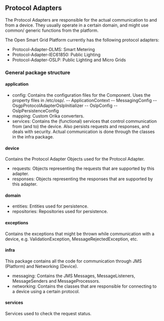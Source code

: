 ## Protocol Adapters

The Protocol Adapters are responsible for the actual communication to and from a device. They usually operate in a certain domain, and might use common/ generic functions from the platform.

The Open Smart Grid Platform currently has the following protocol adapters:
- Protocol-Adapter-DLMS: Smart Metering
- Protocol-Adapter-IEC61850: Public Lighting
- Protocol-Adapter-OSLP: Public Lighting and Micro Grids

### General package structure

#### application
- config: Contains the configuration files for the Component. Uses the property files in /etc/osp/.
-- ApplicationContext
-- MessagingConfig
-- OsgpProtocolAdapterOslpInitializer
-- OslpConfig
-- OslpPersistenceConfig
- mapping: Custom Orika converters.
- services: Contains the (functional) services that control communication from (and to) the device. Also persists requests and responses, and deals with security. Actual communication is done through the classes in the infra package.

#### device
Contains the Protocol Adapter Objects used for the Protocol Adapter.
- requests: Objects representing the requests that are supported by this adapter.
- responses: Objects representing the responses that are supported by this adapter.

#### domain
- entities: Entities used for persistence.
- repositories: Repositories used for persistence.

#### exceptions
Contains the exceptions that might be thrown while communication with a device, e.g. ValidationException, MessageRejectedException, etc.

#### infra
This package contains all the code for communication through JMS (Platform) and Networking (Device).
- messaging: Contains the JMS Messages, MessageListeners, MessageSenders and MessageProcessors.
- networking: Contains the classes that are responsible for connecting to a device using a certain protocol.

#### services
Services used to check the request status.